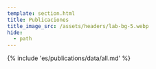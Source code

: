 ```yaml
---
template: section.html
title: Publicaciones
title_image_src: /assets/headers/lab-bg-5.webp
hide:
  - path
---
```


{% include 'es/publications/data/all.md' %}
